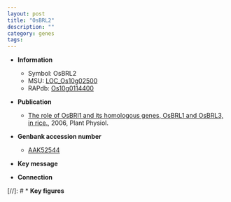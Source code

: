 ```yaml
---
layout: post
title: "OsBRL2"
description: ""
category: genes
tags: 
---
```


* **Information**  
    + Symbol: OsBRL2  
    + MSU: [LOC_Os10g02500](http://rice.plantbiology.msu.edu/cgi-bin/ORF_infopage.cgi?orf=LOC_Os10g02500)  
    + RAPdb: [Os10g0114400](http://rapdb.dna.affrc.go.jp/viewer/gbrowse_details/irgsp1?name=Os10g0114400)  

* **Publication**  
    + [The role of OsBRI1 and its homologous genes, OsBRL1 and OsBRL3, in rice.](http://www.ncbi.nlm.nih.gov/pubmed?term=The+role+of+OsBRI1+and+its+homologous+genes,+OsBRL1+and+OsBRL3,+in+rice.%5BTitle%5D), 2006, Plant Physiol.

* **Genbank accession number**  
    + [AAK52544](http://www.ncbi.nlm.nih.gov/nuccore/AAK52544)

* **Key message**  

* **Connection**  

[//]: # * **Key figures**  


